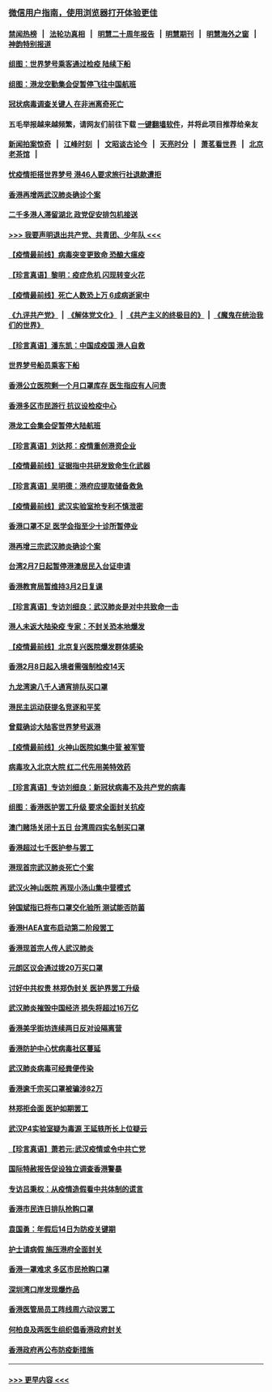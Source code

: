 ### [微信用户指南，使用浏览器打开体验更佳](https://github.com/gfw-breaker/banned-news1/blob/master/indexes/wechat-guide.md?t=0)
#### [禁闻热榜](热点新闻.md?t=0)  &nbsp;&nbsp;|&nbsp;&nbsp; [法轮功真相](https://github.com/gfw-breaker/truth/blob/master/README.md?t=0) &nbsp;&nbsp;|&nbsp;&nbsp; [明慧二十周年报告](https://github.com/gfw-breaker/mh-reports/blob/master/README.md?t=0) &nbsp;&nbsp;|&nbsp;&nbsp;[明慧期刊](https://github.com/gfw-breaker/mh-qikan) &nbsp;&nbsp;|&nbsp;&nbsp; [明慧海外之窗](https://github.com/gfw-breaker/mh-news/blob/master/README.md?t=0) &nbsp;&nbsp;|&nbsp;&nbsp; [神韵特别报道](https://github.com/gfw-breaker/mh-news/blob/master/shenyun.md?t=0)
#### [组图：世界梦号乘客通过检疫 陆续下船](../pages/nsc415/n11858302.md?t=02111844) 
#### [组图：港龙空勤集会促暂停飞往中国航班](../pages/nsc415/n11858190.md?t=02111844) 
#### [冠状病毒调查关键人 在非洲离奇死亡](../pages/nsc415/n11859798.md?t=02111844) 
#### 五毛举报越来越频繁，请网友们前往下载 [一键翻墙软件](https://github.com/gfw-breaker/ssr-accounts)，并将此项目推荐给亲友
#### [新闻拍案惊奇](https://github.com/gfw-breaker/banned-news1/blob/master/pages/link4.md) &nbsp;&nbsp;|&nbsp;&nbsp; [江峰时刻](https://github.com/gfw-breaker/banned-news1/blob/master/pages/link4.md) &nbsp;&nbsp;|&nbsp;&nbsp; [文昭谈古论今](https://github.com/gfw-breaker/banned-news1/blob/master/pages/link4.md) &nbsp;&nbsp;|&nbsp;&nbsp; [天亮时分](https://github.com/gfw-breaker/banned-news1/blob/master/pages/link4.md) &nbsp;&nbsp;|&nbsp;&nbsp; [萧茗看世界](https://github.com/gfw-breaker/banned-news1/blob/master/pages/link4.md) &nbsp;&nbsp;|&nbsp;&nbsp; [北京老茶馆](https://github.com/gfw-breaker/banned-news1/blob/master/pages/link4.md) &nbsp;&nbsp;|&nbsp;&nbsp; 
#### [忧疫情拒搭世界梦号 港46人要求旅行社退款遭拒](../pages/nsc415/n11859849.md?t=02111844) 
#### [香港再增两武汉肺炎确诊个案](../pages/nsc415/n11859833.md?t=02111844) 
#### [二千多港人滞留湖北 政党促安排包机接送](../pages/nsc415/n11859831.md?t=02111844) 
#### [>>> 我要声明退出共产党、共青团、少年队 <<<](https://github.com/begood0513/goodnews/blob/master/quit/letter.md) 
#### [【疫情最前线】病毒突变更致命 恐酿大瘟疫](../pages/nsc415/n11859604.md?t=02111844) 
#### [【珍言真语】黎明：疫症危机 闪现转变火花](../pages/nsc415/n11859199.md?t=02111844) 
#### [【疫情最前线】死亡人数恐上万 6成病逝家中](../pages/nsc415/n11856687.md?t=02111844) 
#### [《九评共产党》](https://github.com/begood0513/9ping.md/blob/master/README.md) &nbsp;|&nbsp; [《解体党文化》](../../../../jtdwh.md/blob/master/README.md)  &nbsp;|&nbsp; [《共产主义的终极目的》](../../../../gczydzjmd.md/blob/master/README.md) &nbsp;|&nbsp; [《魔鬼在统治我们的世界》](../../../../mgztzwmdsj.md/blob/master/README.md) 
#### [【珍言真语】潘东凯：中国成疫国 港人自救](../pages/nsc415/n11856962.md?t=02111844) 
#### [世界梦号船员乘客下船](../pages/nsc415/n11856883.md?t=02111844) 
#### [香港公立医院剩一个月口罩库存 医生指应有人问责](../pages/nsc415/n11856875.md?t=02111844) 
#### [香港多区市民游行 抗议设检疫中心](../pages/nsc415/n11856866.md?t=02111844) 
#### [港龙工会集会促暂停大陆航班](../pages/nsc415/n11856840.md?t=02111844) 
#### [【珍言真语】刘达邦：疫情重创港资企业](../pages/nsc415/n11854274.md?t=02111844) 
#### [【疫情最前线】证据指中共研发致命生化武器](../pages/nsc415/n11853087.md?t=02111844) 
#### [【珍言真语】吴明德：港府应提取储备救急](../pages/nsc415/n11852734.md?t=02111844) 
#### [【疫情最前线】武汉实验室抢专利不慎泄密](../pages/nsc415/n11850310.md?t=02111844) 
#### [香港口罩不足 医学会指至少十诊所暂停业](../pages/nsc415/n11850301.md?t=02111844) 
#### [港再增三宗武汉肺炎确诊个案](../pages/nsc415/n11850328.md?t=02111844) 
#### [台湾2月7日起暂停港澳居民入台证申请](../pages/nsc415/n11850304.md?t=02111844) 
#### [香港教育局暂维持3月2日复课](../pages/nsc415/n11850260.md?t=02111844) 
#### [【珍言真语】专访刘细良：武汉肺炎是对中共致命一击](../pages/nsc415/n11849934.md?t=02111844) 
#### [港人未返大陆染疫 专家：不封关恐本地爆发](../pages/nsc415/n11848021.md?t=02111844) 
#### [【疫情最前线】北京复兴医院爆发群体感染](../pages/nsc415/n11847626.md?t=02111844) 
#### [香港2月8日起入境者需强制检疫14天](../pages/nsc415/n11847658.md?t=02111844) 
#### [九龙湾逾八千人通宵排队买口罩](../pages/nsc415/n11847647.md?t=02111844) 
#### [港民主运动获提名竞逐和平奖](../pages/nsc415/n11847633.md?t=02111844) 
#### [曾载确诊大陆客世界梦号返港](../pages/nsc415/n11847608.md?t=02111844) 
#### [【疫情最前线】火神山医院如集中营 被军管](../pages/nsc415/n11847524.md?t=02111844) 
#### [病毒攻入北京大院 红二代先用美特效药](../pages/nsc415/n11847427.md?t=02111844) 
#### [【珍言真语】专访刘细良：新冠状病毒不及共产党的病毒](../pages/nsc415/n11847164.md?t=02111844) 
#### [组图：香港医护罢工升级 要求全面封关抗疫](../pages/nsc415/n11844107.md?t=02111844) 
#### [澳门赌场关闭十五日 台湾周四实名制买口罩](../pages/nsc415/n11845083.md?t=02111844) 
#### [香港超过七千医护参与罢工](../pages/nsc415/n11845051.md?t=02111844) 
#### [港现首宗武汉肺炎死亡个案](../pages/nsc415/n11844998.md?t=02111844) 
#### [武汉火神山医院 再现小汤山集中营模式](../pages/nsc415/n11844763.md?t=02111844) 
#### [钟国斌指已将布口罩交化验所 测试能否防菌](../pages/nsc415/n11842783.md?t=02111844) 
#### [香港HAEA宣布启动第二阶段罢工](../pages/nsc415/n11842723.md?t=02111844) 
#### [香港现首宗人传人武汉肺炎](../pages/nsc415/n11842766.md?t=02111844) 
#### [元朗区议会通过拨20万买口罩](../pages/nsc415/n11842754.md?t=02111844) 
#### [讨好中共权贵 林郑伪封关 医护界罢工升级](../pages/nsc415/n11842359.md?t=02111844) 
#### [武汉肺炎摧毁中国经济 损失将超过16万亿](../pages/nsc415/n11839723.md?t=02111844) 
#### [香港美孚街坊连续两日反对设隔离营](../pages/nsc415/n11839962.md?t=02111844) 
#### [香港防护中心忧病毒社区蔓延](../pages/nsc415/n11839933.md?t=02111844) 
#### [武汉肺炎病毒可经粪便传染](../pages/nsc415/n11839939.md?t=02111844) 
#### [香港逾千宗买口罩被骗涉82万](../pages/nsc415/n11839914.md?t=02111844) 
#### [林郑拒会面 医护如期罢工](../pages/nsc415/n11839892.md?t=02111844) 
#### [武汉P4实验室疑为毒源 王延轶所长上位疑云](../pages/nsc415/n11835543.md?t=02111844) 
#### [【珍言真语】萧若元:武汉疫情或令中共亡党](../pages/nsc415/n11829394.md?t=02111844) 
#### [国际特赦报告促设独立调查香港警暴](../pages/nsc415/n11833845.md?t=02111844) 
#### [专访吕秉权：从疫情造假看中共体制的谎言](../pages/nsc415/n11833813.md?t=02111844) 
#### [香港市民连日排队抢购口罩](../pages/nsc415/n11833794.md?t=02111844) 
#### [袁国勇：年假后14日为防疫关键期](../pages/nsc415/n11831088.md?t=02111844) 
#### [护士请病假 施压港府全面封关](../pages/nsc415/n11831030.md?t=02111844) 
#### [香港一罩难求 多区市民抢购口罩](../pages/nsc415/n11831002.md?t=02111844) 
#### [深圳湾口岸发现爆炸品](../pages/nsc415/n11828802.md?t=02111844) 
#### [香港医管局员工阵线周六动议罢工](../pages/nsc415/n11828762.md?t=02111844) 
#### [何柏良及两医生组织倡香港政府封关](../pages/nsc415/n11828749.md?t=02111844) 
#### [香港政府再公布防疫新措施](../pages/nsc415/n11828716.md?t=02111844) 

----
#### [ >>> 更早内容 <<< ](../indexes/nsc415-earlier.md)

